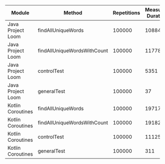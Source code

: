 | Module | Method | Repetitions | Measured Duration | Machine |
|---|---|---|---|---|
| Java Project Loom | findAllUniqueWords | 100000 | 10884 | Prototype Phase |
| Java Project Loom | findAllUniqueWordsWithCount | 100000 | 11778 | Prototype Phase |
| Java Project Loom | controlTest | 100000 | 5351 | Prototype Phase |
| Java Project Loom | generalTest | 100000 | 37 | Prototype Phase |
| Kotlin Coroutines | findAllUniqueWords | 100000 | 19717 | Prototype Phase |
| Kotlin Coroutines | findAllUniqueWordsWithCount | 100000 | 19182 | Prototype Phase |
| Kotlin Coroutines | controlTest | 100000 | 11125 | Prototype Phase |
| Kotlin Coroutines | generalTest | 100000 | 311 | Prototype Phase |
